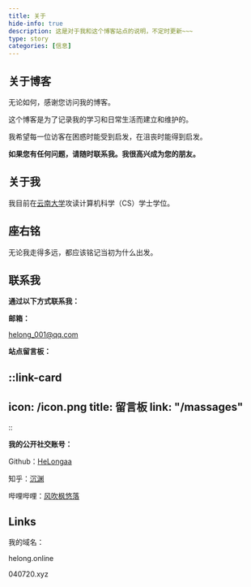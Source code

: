```yaml
---
title: 关于
hide-info: true
description: 这是对于我和这个博客站点的说明，不定时更新~~~
type: story
categories: [信息]
---
```



## 关于博客

无论如何，感谢您访问我的博客。

这个博客是为了记录我的学习和日常生活而建立和维护的。

我希望每一位访客在困惑时能受到启发，在沮丧时能得到启发。

**如果您有任何问题，请随时联系我。我很高兴成为您的朋友。**

## 关于我

我目前在[云南大学](https://www.ynu.edu.cn/)攻读计算机科学（CS）学士学位。

## 座右铭
无论我走得多远，都应该铭记当初为什么出发。

## 联系我

**通过以下方式联系我：**

  **邮箱：**
  
  helong_001@qq.com

  **站点留言板：**
  
::link-card
---
icon: /icon.png
title: 留言板
link: "/massages"
---
::

**我的公开社交账号：**

  Github：[HeLongaa](https://github.com/Helongaa)

  知乎：[沉渊](https://www.zhihu.com/people/yu-luo-wu-sheng-73-99)

  哔哩哔哩：[风吹枫悠落](https://space.bilibili.com/491035693)

## Links

我的域名：

helong.online

040720.xyz
